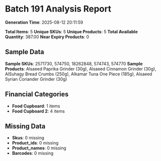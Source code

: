 # Batch 191 Analysis Report

**Generation Time**: 2025-08-12 20:11:59

**Total Items**: 5
**Unique SKUs**: 5
**Unique Products**: 5
**Total Available Quantity**: 387.00
**Near Expiry Products**: 0

## Sample Data
**Sample SKUs**: 2571730, 574750, 18262848, 574743, 574770
**Sample Products**: Alsaeed Paprika Grinder (30g), Alsaeed Cinnamon Grinder (30g), AlSuhagy Bread Crumbs (250g), Alkamar Tuna One Piece (185g), Alsaeed Syrian Coriander Grinder (30g)

## Financial Categories
- **Food Cupboard**: 1 items
- **Food Cupboard 2**: 4 items

## Missing Data
- **Skus**: 0 missing
- **Product_ids**: 0 missing
- **Product_names**: 0 missing
- **Barcodes**: 0 missing
